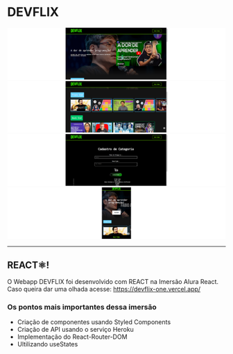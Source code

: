 # DEVFLIX
 
![Devflix](reademefiles/homefinale.png)
![Devflix](reademefiles/videosfinale.png)
![Devflix](reademefiles/cadastrofinale.png)
![Devflix](reademefiles/mobilefinale.png)

***
## REACT⚛️!
O Webapp DEVFLIX foi desenvolvido com REACT na Imersão Alura React.  
Caso queira dar uma olhada acesse: https://devflix-one.vercel.app/

### Os pontos mais importantes dessa imersão

- Criação de componentes usando Styled Components
- Criação de API usando o serviço Heroku
- Implementação do React-Router-DOM
- Ultilizando useStates